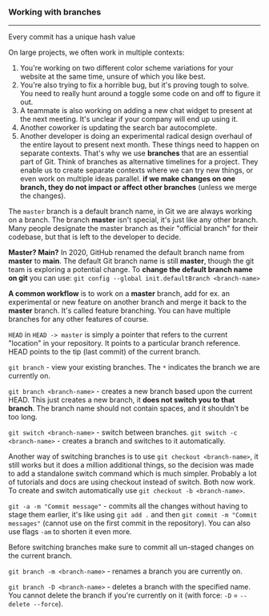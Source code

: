 ### Working with branches
---
Every commit has a unique hash value

On large projects, we often work in multiple contexts:
1. You're working on two different color scheme variations for your website at the same time, unsure of which you like best.
2. You're also trying to fix a horrible bug, but it's proving tough to solve. You need to really hunt around a toggle some code on and off to figure it out.
3. A teammate is also working on adding a new chat widget to present at the next meeting. It's unclear if your company will end up using it.
4. Another coworker is updating the search bar autocomplete.
5. Another developer is doing an experimental radical design overhaul of the entire layout to present next month.
These things need to happen on separate contexts. That's why we use **branches** that are an essential part of Git. Think of branches as alternative timelines for a project. They enable us to create separate contexts where we can try new things, or even work on multiple ideas parallel.
**if we make changes on one branch, they do not impact or affect other branches** (unless we merge the changes).

The `master` branch is a default branch name, in Git we are always working on a branch. The branch **master** isn't special, it's just like any other branch.
Many people designate the master branch as their "official branch" for their codebase, but that is left to the developer to decide.

**Master? Main?**
In 2020, GitHub renamed the default branch name from **master** to **main**. The default Git branch name is still **master**, though the git team is exploring a potential change.
To **change the default branch name on git** you can use: 
`git config --global init.defaultBranch <branch-name>`

**A common workflow** is to work on a **master** branch, add for ex. an experimental or new feature on another branch and merge it back to the **master** branch. It's called feature branching. You can have multiple branches for any other features of course.

`HEAD` in `HEAD -> master` is simply a pointer that refers to the current "location" in your repository. It points to a particular branch reference. HEAD points to the tip (last commit) of the current branch.

`git branch` - view your existing branches. The `*` indicates the branch we are currently on.

`git branch <branch-name>` - creates a new branch based upon the current HEAD. This just creates a new branch, it **does not switch you to that branch**.
The branch name should not contain spaces, and it shouldn't be too long.

`git switch <branch-name>` - switch between branches.
`git switch -c <branch-name>` - creates a branch and switches to it automatically.

Another way of switching branches is to use `git checkout <branch-name>`, it still works but it does a million additional things, so the decision was made to add a standalone switch command which is much simpler. Probably a lot of tutorials and docs are using checkout instead of switch. Both now work. To create and switch automatically use `git checkout -b <branch-name>`.

`git -a -m "Commit message"` - commits all the changes without having to stage them earlier, it's like using `git add .` and then `git commit -m "Commit messages"` (cannot use on the first commit in the repository). You can also use flags `-am` to shorten it even more. 

Before switching branches make sure to commit all un-staged changes on the current branch.

`git branch -m <branch-name>` - renames a branch you are currently on.

`git branch -D <branch-name>` - deletes a branch with the specified name. You cannot delete the branch if you're currently on it (with force: `-D` = `--delete --force`).